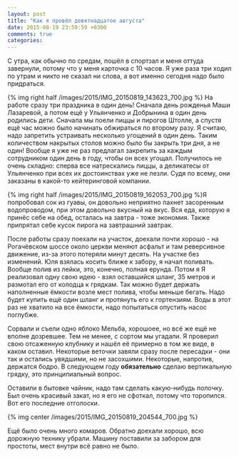 ```yaml
---
layout: post
title: "Как я провёл девятнадцатое августа"
date: 2015-08-19 23:59:59 +0300
comments: true
categories: 
---
```

С утра, как обычно по средам, пошёл в спортзал и меня оттуда завернули, потому что у меня карточка с 10 часов. Я уже раза три ходил по утрам и никто не сказал ни слова, а вот именно сегодня надо было придраться.

{% img right half /images/2015/IMG_20150819_143623_700.jpg %}
На работе сразу три праздника в один день! Сначала день рожденья Маши Лазаревой, а потом ещё у Ульянченко и Добрынина в один день родились дети. Сначала мы поели пиццы и пирогов Штолле, а спустя ещё час можно было начинать обжираться по второму разу. Я считаю, надо запретить устраивать несколько угощений в один день. Таким количеством накрытых столов можно было бы закрыть три дня, а не один! Вообще я уже не раз предлагал закрепить за каждым сотрудником один день в году, чтобы он всех угощал. Получилось не очень складно: сперва все натрескались пиццы, а деликатесы от Ульянченко при всех их достоинствах уже не лезли. Судя по всему, они заказаны в какой-то кейтеринговой компании. 

{% img right half /images/2015/IMG_20150819_162053_700.jpg %}Я попробовал сок из гуавы, он довольно неприятно пахнет засоренным водопроводом, при этом довольно вкусный на вкус. Вся еда, которую я принёс себе на обед, осталась на завтра - тоже экономия. Также припрятал себе кусок пирога на завтрашний завтрак.

После работы сразу поехали на участок, доехали почти хорошо - на Рогачёвском шоссе около церкви меняют асфальт и там реверсивное движение, из-за этого потеряли минут десять. На участке без изменений. Юля взялась косить ближе к забору, я начал поливать. Вообще полив из лейки, это, конечно, полная ерунда. Потом я Я реализовал одну свою идею - взял оставшийся шланг, 35 метров и размотал его от колодца к грядкам. Так можно будет держать наполненные ёмкости возле мест полива, чтобы меньше бегать. Надо будет купить ещё один шланг и протянуть его к гортензиям. Воды в этот раз не хватило на все ёмкости, надо попытаться опустить насос поглубже.

Сорвали и съели одно яблоко Мельба, хорошоее, но всё же ещё не вполне дозревшее. Тем не менее, с сортом мы угадали. Я проверил свою отсаженную клубнику и нашёл её примерно в том же виде, в каком оставил. Некоторые веточки завяли сразу после пересадки - они так и остались увядшими, но не засохшими. Некоторые, напротив, держатся бодро. В следующем году **обязательно** сделаю вертикальную грядку, это принципиальный вопрос.

Оставили в бытовке чайник, надо там сделать какую-нибудь полочку. Был очень красивый закат, но я его не сфоткал, потому что торопился. Вот его последние отголоски. 

{% img center /images/2015/IMG_20150819_204544_700.jpg %}

Ещё было очень много комаров. Обратно доехали хорошо, всю дорожную технику убрали. Машину поставили за забором для простоты, мест внутри всё равно не было.
